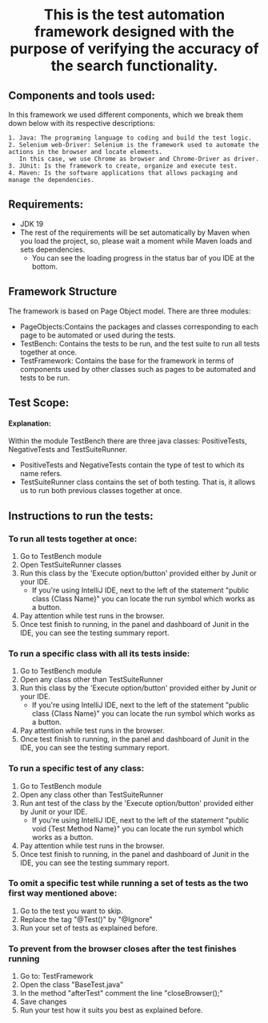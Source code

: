 <h1 align="center">
This is the test automation framework designed with the purpose of verifying the accuracy of the search functionality.
</h1>

## Components and tools used:
In this framework we used different components, which we break them down below with its respective descriptions:
```
1. Java: The programing language to coding and build the test logic.
2. Selenium web-Driver: Selenium is the framework used to automate the actions in the browser and locate elements.
   In this case, we use Chrome as browser and Chrome-Driver as driver.
3. JUnit: Is the framework to create, organize and execute test.
4. Maven: Is the software applications that allows packaging and manage the dependencies.
```

## Requirements:
* JDK 19
* The rest of the requirements will be set automatically by Maven when you load the project,
  so, please wait a moment while Maven loads and sets dependencies.
  - You can see the loading progress in the status bar of you IDE at the bottom. 

## Framework Structure
The framework is based on Page Object model. There are three modules:
* PageObjects:Contains the packages and classes corresponding to each page to be automated or used during the tests.
* TestBench: Contains the tests to be run, and the test suite to run all tests together at once.
* TestFramework: Contains the base for the framework in terms of components used by other classes such as pages to be automated and tests to be run.
 
## Test Scope:
#### Explanation:
Within the module TestBench there are three java classes: PositiveTests, NegativeTests and TestSuiteRunner.
* PositiveTests and NegativeTests contain the type of test to which its name refers.
* TestSuiteRunner class contains the set of both testing. That is, it allows us to run both previous classes together at once.


## Instructions to run the tests:
### To run all tests together at once:
1. Go to TestBench module
2. Open TestSuiteRunner classes
3. Run this class by the 'Execute option/button' provided either by Junit or your IDE.
   - If you're using IntelliJ IDE, next to the left of the statement "public class {Class Name}" you can locate the run symbol which works as a button.
4. Pay attention while test runs in the browser.
5. Once test finish to running, in the panel and dashboard of Junit in the IDE, you can see the testing summary report.

### To run a specific class with all its tests inside:
1. Go to TestBench module
2. Open any class other than TestSuiteRunner
3. Run this class by the 'Execute option/button' provided either by Junit or your IDE.
   - If you're using IntelliJ IDE, next to the left of the statement "public class {Class Name}" you can locate the run symbol which works as a button.
4. Pay attention while test runs in the browser.
5. Once test finish to running, in the panel and dashboard of Junit in the IDE, you can see the testing summary report.

### To run a specific test of any class:
1. Go to TestBench module
2. Open any class other than TestSuiteRunner
3. Run ant test of the class by the 'Execute option/button' provided either by Junit or your IDE.
   - If you're using IntelliJ IDE, next to the left of the statement "public void {Test Method Name}" you can locate the run symbol which works as a button.
4. Pay attention while test runs in the browser.
5. Once test finish to running, in the panel and dashboard of Junit in the IDE, you can see the testing summary report.

### To omit a specific test while running a set of tests as the two first way mentioned above:
1. Go to the test you want to skip.
2. Replace the tag "@Test()" by "@Ignore"
3. Run your set of tests as explained before.

### To prevent from the browser closes after the test finishes running
1. Go to: TestFramework
2. Open the class "BaseTest.java"
3. In the method "afterTest" comment the line "closeBrowser();"
4. Save changes
5. Run your test how it suits you best as explained before.
